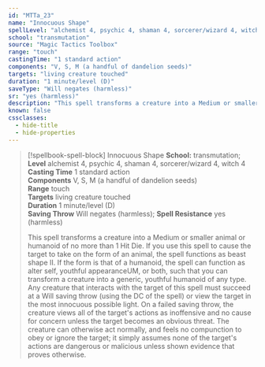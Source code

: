 ```yaml
---
id: "MTTa_23"
name: "Innocuous Shape"
spellLevel: "alchemist 4, psychic 4, shaman 4, sorcerer/wizard 4, witch 4"
school: "transmutation"
source: "Magic Tactics Toolbox"
range: "touch"
castingTime: "1 standard action"
components: "V, S, M (a handful of dandelion seeds)"
targets: "living creature touched"
duration: "1 minute/level (D)"
saveType: "Will negates (harmless)"
sr: "yes (harmless)"
description: "This spell transforms a creature into a Medium or smaller animal or humanoid of no more than 1 Hit Die. If you use this spell to cause the target to take on the form of an animal, the spell functions as beast shape II. If the form is that of a humanoid, the spell can function as alter self, youthful appearanceUM, or both, such that you can transform a creature into a generic, youthful humanoid of any type.  Any creature that interacts with the target of this spell must succeed at a Will saving throw (using the DC of the spell) or view the target in the most innocuous possible light. On a failed saving throw, the creature views all of the target's actions as inoffensive and no cause for concern unless the target becomes an obvious threat. The creature can otherwise act normally, and feels no compunction to obey or ignore the target; it simply assumes none of the target's actions are dangerous or malicious unless shown evidence that proves otherwise."
known: false
cssclasses:
  - hide-title
  - hide-properties
---
```


> [!spellbook-spell-block] Innocuous Shape
> **School:** transmutation; **Level** alchemist 4, psychic 4, shaman 4, sorcerer/wizard 4, witch 4
> **Casting Time** 1 standard action  
> **Components** V, S, M (a handful of dandelion seeds)  
> **Range** touch  
> **Targets** living creature touched  
> **Duration** 1 minute/level (D)  
> **Saving Throw** Will negates (harmless); **Spell Resistance** yes (harmless)
> 
> This spell transforms a creature into a Medium or smaller animal or humanoid of no more than 1 Hit Die. If you use this spell to cause the target to take on the form of an animal, the spell functions as beast shape II. If the form is that of a humanoid, the spell can function as alter self, youthful appearanceUM, or both, such that you can transform a creature into a generic, youthful humanoid of any type.  Any creature that interacts with the target of this spell must succeed at a Will saving throw (using the DC of the spell) or view the target in the most innocuous possible light. On a failed saving throw, the creature views all of the target's actions as inoffensive and no cause for concern unless the target becomes an obvious threat. The creature can otherwise act normally, and feels no compunction to obey or ignore the target; it simply assumes none of the target's actions are dangerous or malicious unless shown evidence that proves otherwise.